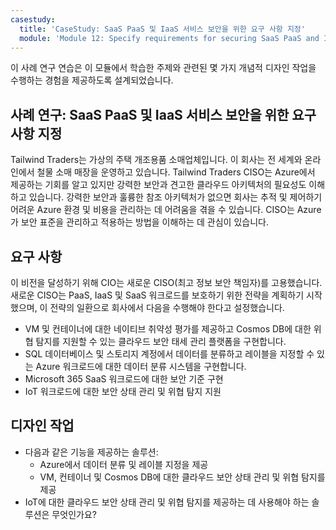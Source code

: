 ```yaml
---
casestudy:
  title: 'CaseStudy: SaaS PaaS 및 IaaS 서비스 보안을 위한 요구 사항 지정'
  module: 'Module 12: Specify requirements for securing SaaS PaaS and IaaS services'
---
```


이 사례 연구 연습은 이 모듈에서 학습한 주제와 관련된 몇 가지 개념적 디자인 작업을 수행하는 경험을 제공하도록 설계되었습니다.

## 사례 연구: SaaS PaaS 및 IaaS 서비스 보안을 위한 요구 사항 지정

Tailwind Traders는 가상의 주택 개조용품 소매업체입니다. 이 회사는 전 세계와 온라인에서 철물 소매 매장을 운영하고 있습니다. Tailwind Traders CISO는 Azure에서 제공하는 기회를 알고 있지만 강력한 보안과 견고한 클라우드 아키텍처의 필요성도 이해하고 있습니다. 강력한 보안과 훌륭한 참조 아키텍처가 없으면 회사는 추적 및 제어하기 어려운 Azure 환경 및 비용을 관리하는 데 어려움을 겪을 수 있습니다. CISO는 Azure가 보안 표준을 관리하고 적용하는 방법을 이해하는 데 관심이 있습니다.

## 요구 사항

이 비전을 달성하기 위해 CIO는 새로운 CISO(최고 정보 보안 책임자)를 고용했습니다. 새로운 CISO는 PaaS, IaaS 및 SaaS 워크로드를 보호하기 위한 전략을 계획하기 시작했으며, 이 전략의 일환으로 회사에서 다음을 수행해야 한다고 설정했습니다.

-   VM 및 컨테이너에 대한 네이티브 취약성 평가를 제공하고 Cosmos DB에 대한 위협 탐지를 지원할 수 있는 클라우드 보안 태세 관리 플랫폼을 구현합니다.
-   SQL 데이터베이스 및 스토리지 계정에서 데이터를 분류하고 레이블을 지정할 수 있는 Azure 워크로드에 대한 데이터 분류 시스템을 구현합니다.
-   Microsoft 365 SaaS 워크로드에 대한 보안 기준 구현
-   IoT 워크로드에 대한 보안 상태 관리 및 위협 탐지 지원

## 디자인 작업

* 다음과 같은 기능을 제공하는 솔루션:
   - Azure에서 데이터 분류 및 레이블 지정을 제공
   - VM, 컨테이너 및 Cosmos DB에 대한 클라우드 보안 상태 관리 및 위협 탐지를 제공
* IoT에 대한 클라우드 보안 상태 관리 및 위협 탐지를 제공하는 데 사용해야 하는 솔루션은 무엇인가요?

